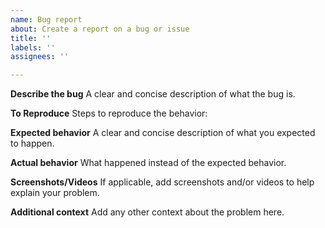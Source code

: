 ```yaml
---
name: Bug report
about: Create a report on a bug or issue
title: ''
labels: ''
assignees: ''

---
```


**Describe the bug**
A clear and concise description of what the bug is.

**To Reproduce**
Steps to reproduce the behavior:

**Expected behavior**
A clear and concise description of what you expected to happen.

**Actual behavior**
What happened instead of the expected behavior.

**Screenshots/Videos**
If applicable, add screenshots and/or videos to help explain your problem.

**Additional context**
Add any other context about the problem here.
